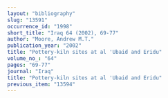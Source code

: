 ```yaml
---
layout: "bibliography"
slug: "13591"
occurrence_id: "1998"
short_title: "Iraq 64 (2002), 69-77"
author: "Moore, Andrew M.T."
publication_year: "2002"
title: "Pottery-kiln sites at al 'Ubaid and Eridu"
volume_no_: "64"
pages: "69-77"
journal: "Iraq"
title: "Pottery-kiln sites at al 'Ubaid and Eridu"
previous_item: "13594"
---
```

